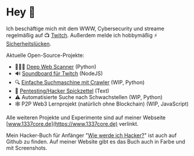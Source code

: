 # Hey 👋

Ich beschäftige mich mit dem WWW, Cybersecurity und streame regelmäßig 
auf 📺  [Twitch](https://www.twitch.tv/leetcore).
Außerdem melde ich hobbymäßig ⚡️ [Sicherheitslücken](https://www.1337core.de/hacks.htm).

Aktuelle Open-Source-Projekte:
* 🕵🏻‍♂️ [Deep Web Scanner](https://github.com/Leetcore/deepweb) (Python)
* 🔊 [Soundboard für Twitch](https://github.com/Leetcore/twitch-soundboard) (NodeJS)
* 🔍 [Einfache Suchmaschine mit Crawler](https://github.com/Leetcore/go-fiffy) (WIP, Python)
* 📃 [Pentesting/Hacker Spickzettel](https://github.com/Leetcore/1337-observer) (Text)
* ⚠️ Automatisierte Suche nach Schwachstellen (WIP, Python)
* 🕸 P2P Web3 Lernprojekt (natürlich ohne Blockchain) (WIP, JavaScript)

Alle weiteren Projekte und Experimente sind auf meiner Webseite 
[www.1337core.de](https://www.1337core.de) verlinkt.

Mein Hacker-Buch für Anfänger 
"[Wie werde ich Hacker?](https://github.com/Leetcore/wie-werde-ich-hacker)" 
ist auch auf Github zu finden. Auf meiner Website gibt es das Buch auch in 
Farbe und mit Screenshots.
